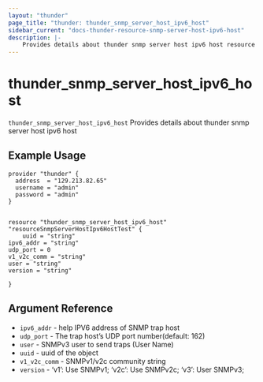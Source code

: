 ```yaml
---
layout: "thunder"
page_title: "thunder: thunder_snmp_server_host_ipv6_host"
sidebar_current: "docs-thunder-resource-snmp-server-host-ipv6-host"
description: |-
	Provides details about thunder snmp server host ipv6 host resource for A10
---
```


# thunder\_snmp\_server\_host\_ipv6\_host

`thunder_snmp_server_host_ipv6_host` Provides details about thunder snmp server host ipv6 host
## Example Usage


```hcl
provider "thunder" {
  address  = "129.213.82.65"
  username = "admin"
  password = "admin"
}


resource "thunder_snmp_server_host_ipv6_host" "resourceSnmpServerHostIpv6HostTest" {
	uuid = "string"
ipv6_addr = "string"
udp_port = 0
v1_v2c_comm = "string"
user = "string"
version = "string"
 
}

```

## Argument Reference

* `ipv6_addr` - help IPV6 address of SNMP trap host
* `udp_port` - The trap host’s UDP port number(default: 162)
* `user` - SNMPv3 user to send traps (User Name)
* `uuid` - uuid of the object
* `v1_v2c_comm` - SNMPv1/v2c community string
* `version` - ‘v1’: Use SNMPv1; ‘v2c’: Use SNMPv2c; ‘v3’: User SNMPv3;

